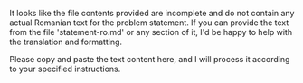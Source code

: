 It looks like the file contents provided are incomplete and do not contain any actual Romanian text for the problem statement. If you can provide the text from the file 'statement-ro.md' or any section of it, I'd be happy to help with the translation and formatting.

Please copy and paste the text content here, and I will process it according to your specified instructions.